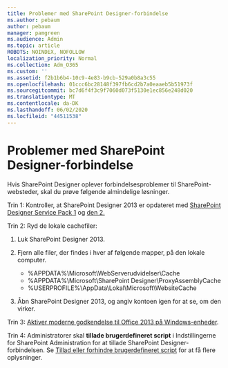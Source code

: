 ```yaml
---
title: Problemer med SharePoint Designer-forbindelse
ms.author: pebaum
author: pebaum
manager: pamgreen
ms.audience: Admin
ms.topic: article
ROBOTS: NOINDEX, NOFOLLOW
localization_priority: Normal
ms.collection: Adm_O365
ms.custom: ''
ms.assetid: f2b1b6b4-10c9-4e83-b9cb-529a0b8a3c55
ms.openlocfilehash: 01ccc6bc28148f397fb6cd2b7a0eaaeb5b51973f
ms.sourcegitcommit: bc7d6f4f3c9f7060d073f5130e1ec856e248d020
ms.translationtype: MT
ms.contentlocale: da-DK
ms.lasthandoff: 06/02/2020
ms.locfileid: "44511538"
---
```

# <a name="sharepoint-designer-connection-issues"></a>Problemer med SharePoint Designer-forbindelse 

Hvis SharePoint Designer oplever forbindelsesproblemer til SharePoint-websteder, skal du prøve følgende almindelige løsninger.

Trin 1: Kontroller, at SharePoint Designer 2013 er opdateret med [SharePoint Designer Service Pack 1](https://support.microsoft.com/help/2817441/description-of-microsoft-sharepoint-designer-2013-service-pack-1-sp1) og [den 2.](https://support.microsoft.com/help/3114721/august-2-2016-update-for-sharepoint-designer-2013-kb3114721)



Trin 2: Ryd de lokale cachefiler:

1. Luk SharePoint Designer 2013.

2. Fjern alle filer, der findes i hver af følgende mapper, på den lokale computer.

    - %APPDATA%\Microsoft\WebServerudvidelser\Cache
    - %APPDATA%\Microsoft\SharePoint Designer\ProxyAssemblyCache
    - %USERPROFILE%\AppData\Lokal\Microsoft\WebsiteCache

3. Åbn SharePoint Designer 2013, og angiv kontoen igen for at se, om den virker.

Trin 3: [Aktiver moderne godkendelse til Office 2013 på Windows-enheder](https://docs.microsoft.com/microsoft-365/admin/security-and-compliance/enable-modern-authentication).

Trin 4: Administratorer skal **tillade brugerdefineret script** i Indstillingerne for SharePoint Administration for at tillade SharePoint Designer-forbindelsen. Se [Tillad eller forhindre brugerdefineret script](https://docs.microsoft.com/sharepoint/allow-or-prevent-custom-script) for at få flere oplysninger.


